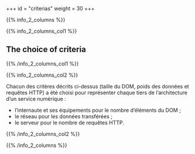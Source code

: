 +++
id = "criterias"
weight = 30
+++

{{% info_2_columns %}}

{{% info_2_columns_col1 %}}

## The choice of criteria

{{% /info_2_columns_col1 %}}

{{% info_2_columns_col2 %}}

Chacun des critères décrits ci-dessus (taille du DOM, poids des données et requêtes HTTP) a été choisi pour représenter
chaque tiers de l’architecture d’un service numérique :

- l’internaute et ses équipements pour le nombre d’éléments du DOM ;
- le réseau pour les données transférées ;
- le serveur pour le nombre de requêtes HTTP.

{{% /info_2_columns_col2 %}}

{{% /info_2_columns %}}
